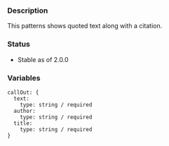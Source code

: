 ### Description
This patterns shows quoted text along with a citation.

### Status
* Stable as of 2.0.0

### Variables
~~~
callOut: {
  text: 
    type: string / required
  author: 
    type: string / required
  title:     
    type: string / required
}
~~~
